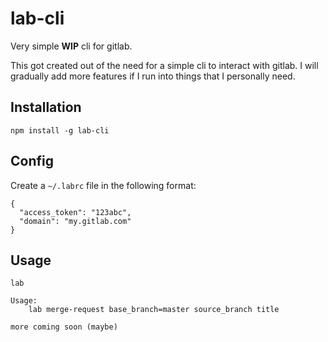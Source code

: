 # lab-cli

Very simple __WIP__ cli for gitlab.

This got created out of the need for a simple cli to interact with gitlab. I will gradually add more
features if I run into things that I personally need.

## Installation
```
npm install -g lab-cli
```

## Config
Create a `~/.labrc` file in the following format:
```
{
  "access_token": "123abc",
  "domain": "my.gitlab.com"
}
```

## Usage

```
lab

Usage:
    lab merge-request base_branch=master source_branch title

more coming soon (maybe)

```
